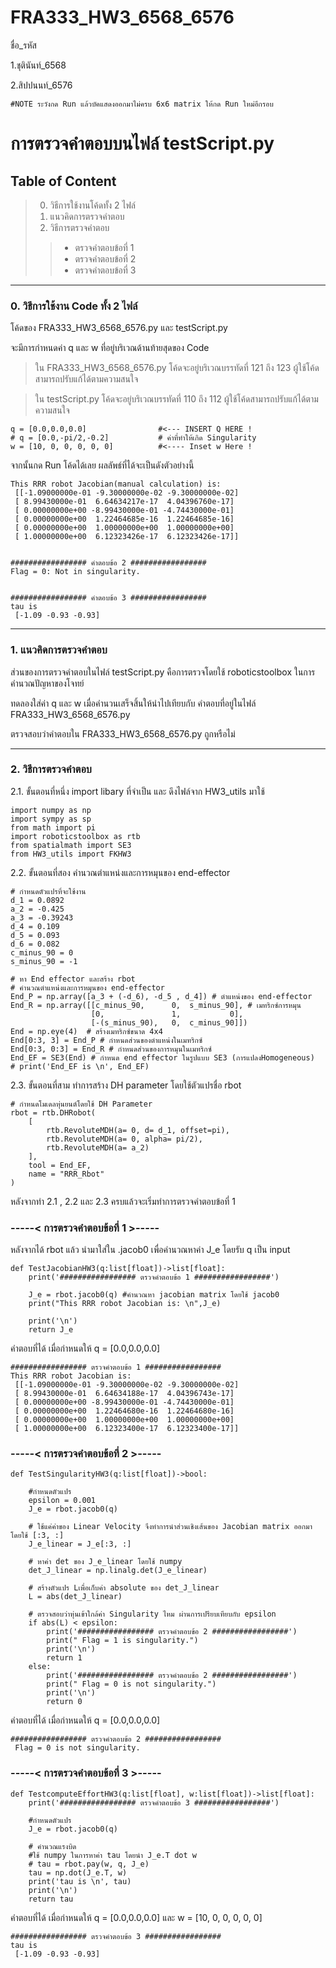 # FRA333_HW3_6568_6576

ชื่อ_รหัส

1.ชุตินันท์_6568

2.สิปปนนท์_6576

```
#NOTE ระวังกด Run แล้วบัคแสดงออกมาไม่ครบ 6x6 matrix ให้กด Run ใหม่อีกรอบ
```

# การตรวจคำตอบบนไฟล์ testScript.py

## Table of Content

> 0. วิธีการใช้งานโค้ดทั้ง 2 ไฟล์
> 1. แนวคิดการตรวจคำตอบ
> 2. วิธีการตรวจคำตอบ
>> - ตรวจคำตอบข้อที่ 1
>> - ตรวจคำตอบข้อที่ 2
>> - ตรวจคำตอบข้อที่ 3

- - - - - - - - - - - - - - - - - - - - - -
### 0. วิธีการใช้งาน Code ทั้ง 2 ไฟล์

โค้ดของ FRA333_HW3_6568_6576.py และ testScript.py 

จะมีการกำหนดค่า q และ w ที่อยู่บริเวณด้านท้ายสุดของ Code 

>ใน FRA333_HW3_6568_6576.py โค้ดจะอยู่บริเวณบรรทัดที่ 121 ถึง 123 ผู้ใช้โค้ดสามารถปรับแก้ได้ตามความสนใจ

>ใน testScript.py โค้ดจะอยู่บริเวณบรรทัดที่ 110 ถึง 112 ผู้ใช้โค้ดสามารถปรับแก้ได้ตามความสนใจ
 ```
q = [0.0,0.0,0.0]                #<--- INSERT Q HERE !
# q = [0.0,-pi/2,-0.2]           # ค่าที่ทำให้เกิด Singularity
w = [10, 0, 0, 0, 0, 0]          #<---- Inset w Here !
  ```
จากนั้นกด Run โค้ดได้เลย ผลลัพธ์ที่ได้จะเป็นดังตัวอย่างนี้ 

```
This RRR robot Jacobian(manual calculation) is:    
 [[-1.09000000e-01 -9.30000000e-02 -9.30000000e-02]
 [ 8.99430000e-01  6.64634217e-17  4.04396760e-17] 
 [ 0.00000000e+00 -8.99430000e-01 -4.74430000e-01] 
 [ 0.00000000e+00  1.22464685e-16  1.22464685e-16] 
 [ 0.00000000e+00  1.00000000e+00  1.00000000e+00] 
 [ 1.00000000e+00  6.12323426e-17  6.12323426e-17]]


################# คำตอบข้อ 2 #################     
Flag = 0: Not in singularity.


################# คำตอบข้อ 3 #################     
tau is
 [-1.09 -0.93 -0.93]
```

- - - - - - - - - - - - - - - - - - - - - -
### 1. แนวคิดการตรวจคำตอบ

ส่วนของการตรวจคำตอบในไฟล์ testScript.py คือการตรวจโดยใช้ roboticstoolbox ในการคำนวณปัญหาของโจทย์ 

ทดลองใส่ค่า q และ w เมื่อคำนวนเสร็จสิ้นให้นำไปเทียบกับ คำตอบที่อยู่ในไฟล์ FRA333_HW3_6568_6576.py 

ตรวจสอบว่าคำตอบใน FRA333_HW3_6568_6576.py ถูกหรือไม่

- - - - - - - - - - - - - - - - - - - - - -

### 2. วิธีการตรวจคำตอบ
2.1. ขั้นตอนที่หนึ่ง import libary ที่จำเป็น และ ดึงไฟล์จาก HW3_utils มาใช้
```
import numpy as np
import sympy as sp
from math import pi
import roboticstoolbox as rtb
from spatialmath import SE3
from HW3_utils import FKHW3 
```

2.2. ขั้นตอนที่สอง คำนวณตำแหน่งและการหมุนของ end-effector
```
# กำหนดตัวแปรที่จะใช้งาน
d_1 = 0.0892
a_2 = -0.425
a_3 = -0.39243
d_4 = 0.109
d_5 = 0.093
d_6 = 0.082
c_minus_90 = 0
s_minus_90 = -1

# หา End effector และสร้าง rbot
# คำนวณตำแหน่งและการหมุนของ end-effector
End_P = np.array([a_3 + (-d_6), -d_5 , d_4]) # ตำแหน่งของ end-effector
End_R = np.array([[c_minus_90,      0,  s_minus_90], # เมทริกซ์การหมุน
                  [0,               1,           0],
                  [-(s_minus_90),   0,  c_minus_90]])
End = np.eye(4)  # สร้างเมทริกซ์ขนาด 4x4
End[0:3, 3] = End_P # กำหนดส่วนของตำแหน่งในเมทริกซ์
End[0:3, 0:3] = End_R # กำหนดส่วนของการหมุนในเมทริกซ์
End_EF = SE3(End) # กำหนด end effector ในรูปแบบ SE3 (การแปลงHomogeneous)
# print('End_EF is \n', End_EF)
```

2.3. ขั้นตอนที่สาม ทำการสร้าง DH parameter โดยใช้ตัวแปรชื่อ rbot
```
# กำหนดโมเดลหุ่นยนต์โดยใช้ DH Parameter
rbot = rtb.DHRobot(
    [
        rtb.RevoluteMDH(a= 0, d= d_1, offset=pi),
        rtb.RevoluteMDH(a= 0, alpha= pi/2),
        rtb.RevoluteMDH(a= a_2)
    ],
    tool = End_EF,
    name = "RRR_Rbot"
)
```
หลังจากทำ 2.1 , 2.2 และ 2.3 ครบแล้วจะเริ่มทำการตรวจคำตอบข้อที่ 1



### -----< การตรวจคำตอบข้อที่ 1 >-----

หลังจากได้ rbot แล้ว นำมาใส่ใน .jacob0 เพื่อคำนวณหาค่า J_e โดยรับ q เป็น input
```
def TestJacobianHW3(q:list[float])->list[float]:
    print('################# ตรวจคำตอบข้อ 1 #################')

    J_e = rbot.jacob0(q) #คำนวณหา jacobian matrix โดยใช้ jacob0
    print("This RRR robot Jacobian is: \n",J_e) 

    print('\n')
    return J_e
```
คำตอบที่ได้ เมื่อกำหนดให้ q = [0.0,0.0,0.0]
```
################# ตรวจคำตอบข้อ 1 #################
This RRR robot Jacobian is: 
 [[-1.09000000e-01 -9.30000000e-02 -9.30000000e-02]
 [ 8.99430000e-01  6.64634188e-17  4.04396743e-17] 
 [ 0.00000000e+00 -8.99430000e-01 -4.74430000e-01] 
 [ 0.00000000e+00  1.22464680e-16  1.22464680e-16] 
 [ 0.00000000e+00  1.00000000e+00  1.00000000e+00] 
 [ 1.00000000e+00  6.12323400e-17  6.12323400e-17]]
```

### -----< การตรวจคำตอบข้อที่ 2 >-----

```
def TestSingularityHW3(q:list[float])->bool:

    #กำหนดตัวแปร
    epsilon = 0.001
    J_e = rbot.jacob0(q)  

    # ใช้แค่ค่าของ Linear Velocity จึงทำการนำส่วนเชิงเส้นของ Jacobian matrix ออกมา โดยใช้ [:3, :]
    J_e_linear = J_e[:3, :]

    # หาค่า det ของ J_e_linear โดยใช้ numpy
    det_J_linear = np.linalg.det(J_e_linear)

    # สร้างตัวแปร Lเพื่อเก็บค่า absolute ของ det_J_linear
    L = abs(det_J_linear)

    # ตรวจสอบว่าหุ่นเข้าใกล้ค่า Singularity ไหม ผ่านการเปรียบเทียบกับ epsilon
    if abs(L) < epsilon:
        print('################# ตรวจคำตอบข้อ 2 #################')
        print(" Flag = 1 is singularity.")
        print('\n')
        return 1
    else:
        print('################# ตรวจคำตอบข้อ 2 #################')
        print(" Flag = 0 is not singularity.")
        print('\n')
        return 0
```
คำตอบที่ได้ เมื่อกำหนดให้ q = [0.0,0.0,0.0]
```
################# ตรวจคำตอบข้อ 2 ################# 
 Flag = 0 is not singularity.
```


### -----< การตรวจคำตอบข้อที่ 3 >-----

```
def TestcomputeEffortHW3(q:list[float], w:list[float])->list[float]:
    print('################# ตรวจคำตอบข้อ 3 #################')
    
    #กำหนดตัวแปร
    J_e = rbot.jacob0(q)

    # คำนวณแรงบิด
    #ใช้ numpy ในการหาค่า tau โดยนำ J_e.T dot w
    # tau = rbot.pay(w, q, J_e)
    tau = np.dot(J_e.T, w)
    print('tau is \n', tau)
    print('\n')
    return tau
```

คำตอบที่ได้ เมื่อกำหนดให้ q = [0.0,0.0,0.0] และ w = [10, 0, 0, 0, 0, 0]  

```
################# ตรวจคำตอบข้อ 3 ################# 
tau is 
 [-1.09 -0.93 -0.93]
```
